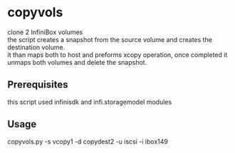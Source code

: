 # copyvols
clone 2 InfiniBox volumes <br>
the script creates a snapshot from the source volume and creates the destination volume. <br>
it than maps both to host and preforms xcopy operation, once completed it unmaps both volumes and delete the snapshot. <br>

## Prerequisites
this script used infinisdk and infi.storagemodel  modules


## Usage
copyvols.py -s vcopy1 -d copydest2 -u iscsi -i ibox149

